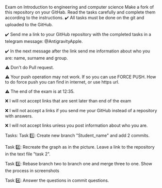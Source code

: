 Exam on Introduction to engineering and computer science
Make a fork of this repository on your GitHab. Read the tasks carefully and complete them according to the instructions.
✔️ All tasks must be done on the git and uploaded to the GitHub.

✔️ Send me a link to your GitHub repository with the completed tasks in a telegram message: @AntigravityApple.

✔️ In the next message after the link send me information about who you are: name, surname and group.

⚠️ Don't do Pull request.

⚠️ Your push operation may not work. If so you can use FORCE PUSH. How to do force push you can find in internet, or use https url.

⚠️ The end of the exam is at 12:35.

❌ I will not accept links that are sent later than end of the exam

❌ I will not accept a links if you send me your GitHub instead of a repository with answers.

❌ I will not accept links unless you post information about who you are.

Tasks:
Task 1️⃣: Create new branch "Student_name" and add 2 commits.

Task 2️⃣: Recreate the graph as in the picture. Leave a link to the repository in the text file "task 2".

Task 3️⃣: Rebase branch two to branch one and merge three to one. Show the process in screenshots

Task 4️⃣: Answer the questions in commit questions.
